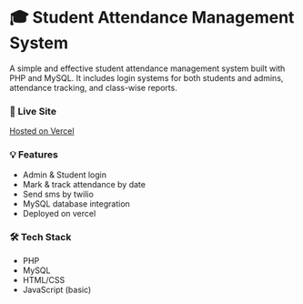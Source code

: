 # 🎓 Student Attendance Management System

A simple and effective student attendance management system built with PHP and MySQL. It includes login systems for both students and admins, attendance tracking, and class-wise reports.

### 🔗 Live Site
[Hosted on Vercel](https://student-attendance-chi.vercel.app/) 

### 💡 Features
- Admin & Student login
- Mark & track attendance by date
- Send sms by twilio 
- MySQL database integration
- Deployed on vercel

### 🛠️ Tech Stack
- PHP
- MySQL
- HTML/CSS
- JavaScript (basic)
